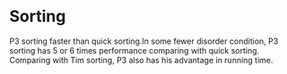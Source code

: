 Sorting
=======
P3 sorting faster than quick sorting.In some fewer disorder condition, P3 sorting has 5 or 6 times performance comparing with quick sorting.
Comparing with Tim sorting, P3 also has his advantage in running time.


